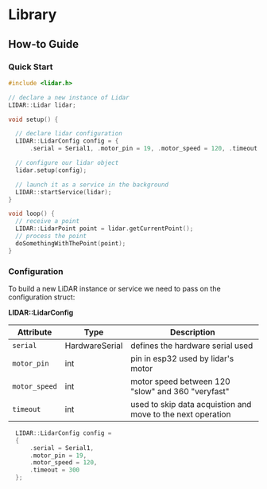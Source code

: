# Library

## How-to Guide

### Quick Start

```c++ title="main.cpp"
#include <lidar.h>

// declare a new instance of Lidar
LIDAR::Lidar lidar;

void setup() {

  // declare lidar configuration
  LIDAR::LidarConfig config = {
      .serial = Serial1, .motor_pin = 19, .motor_speed = 120, .timeout = 300};

  // configure our lidar object
  lidar.setup(config);

  // launch it as a service in the background
  LIDAR::startService(lidar);
}

void loop() {
  // receive a point
  LIDAR::LidarPoint point = lidar.getCurrentPoint();
  // process the point
  doSomethingWithThePoint(point);
}
```

### Configuration

To build a new LiDAR instance or service we need to pass on the configuration struct:

**LIDAR::LidarConfig**

| Attribute     | Type           | Description                                                 |
| ------------- | -------------- | ----------------------------------------------------------- |
| `serial`      | HardwareSerial | defines the hardware serial used                            |
| `motor_pin`   | int            | pin in esp32 used by lidar's motor                          |
| `motor_speed` | int            | motor speed between 120 "slow" and 360 "veryfast"           |
| `timeout`     | int            | used to skip data acquistion and move to the next operation |

```c++ title="configuration example"
  LIDAR::LidarConfig config =
  {
      .serial = Serial1,
      .motor_pin = 19,
      .motor_speed = 120,
      .timeout = 300
  };
```
